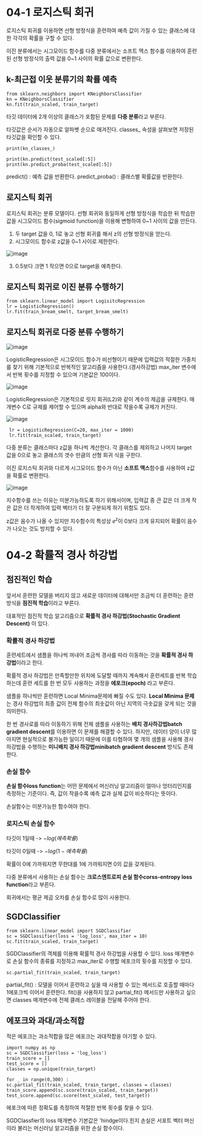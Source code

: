 # 04-1 로지스틱 회귀
 로지스틱 회귀를 이용하면 선형 방정식을 훈련하여 예측 값이 가질 수 있는 클래스에 대한 각각의 확률을 구할 수 있다.

 이진 분류에서는 시그모이드 함수를 다중 분류에서는 소프트 맥스 함수를 이용하여 훈련된 선형 방정식의 출력 값을 0~1 사이의 확률 값으로 변환한다.
## k-최근접 이웃 분류기의 확률 예측
    from sklearn.neighbors import KNeighborsClassifier
    kn = KNeighborsClassifier
    kn.fit(train_scaled, train_target)

타깃 데이터에 2개 이상의 클래스가 포함된 문제를 **다중 분류**라고 부른다.

타깃값은 순서가 자동으로 알파벳 순으로 매겨진다. classes_ 속성을 살펴보면 저장된 타깃값을 확인할 수 있다.
    
    print(kn_classes_)

    print(kn.predict(test_scaled[:5])
    print(kn.predict_proba(test_scaled[:5])

predict() : 예측 값을 반환한다.
predict_proba() : 클래스별 확률값을 반환한다.

## 로지스틱 회귀
 로지스틱 회귀는 분류 모델이다. 선형 회귀와 동일하게 선형 방정식을 학습한 뒤 학습한 값을 시그모이드 함수(sigmoid function)을 이용해 변형하여 0~1 사이의 값을 만든다.

 1. 두 target 값을 0, 1로 놓고 선형 회귀를 해서 z의 선형 방정식을 얻는다.
 2. 시그모이드 함수로 z값을 0~1 사이로 제한한다.

![image](https://github.com/user-attachments/assets/2515bf4c-6c7f-48a1-ab38-68e25332f20d)
 
 3. 0.5보다 크면 1 작으면 0으로 target을 예측한다.


## 로지스틱 회귀로 이진 분류 수행하기
    from sklearn.linear_model import LogisitcRegression
    lr = LogisticRegression()
    lr.fit(train_bream_smelt, target_bream_smelt)

## 로지스틱 회귀로 다중 분류 수행하기

![image](https://github.com/user-attachments/assets/6a5cd29a-f383-45af-b458-833aea52ee6d)


 LogisticRegression은 시그모이드 함수가 비선형이기 때문에 입력값의 적절한 가중치를 찾기 위해 기본적으로 반복적인 알고리즘을 사용한다.(경사하강법) max_iter 변수에서 반복 횟수를 지정할 수 있으며 기본값은 100이다.

![image](https://github.com/user-attachments/assets/20a2f2ee-d262-48f0-a8e0-d09acd53ed8c)

 LogisticRegression은 기본적으로 릿지 회귀(L2)와 같이 계수의 제곱을 규제한다. 매개변수 C로 규제를 제어할 수 있으며 alpha와 반대로 작을수록 규제가 커진다.

 ![image](https://github.com/user-attachments/assets/86de303e-15e1-493b-9fcd-f5a163396e27)


     lr = LogisticRegression(C=20, max_iter = 1000)
     lr.fit(train_scaled, train_target)

 다중 분류는 클래스마다 z값을 하나씩 계산한다. 각 클래스를 제외하고 나머지 target 값을 0으로 놓고 클래스의 갯수 만큼의 선형 회귀 식을 구한다.
 
 이진 로지스틱 회귀와 다르게 시그모이드 함수가 아닌 **소프트 맥스**함수를 사용하여 z값을 확률로 변환한다.

  ![image](https://github.com/user-attachments/assets/ea500c5a-f095-4c54-9a58-749d725d8887)

 지수함수를 쓰는 이유는 미분가능하도록 하기 위해서이며, 입력값 중 큰 값은 더 크게 작은 값은 더 작게하여 입력 벡터가 더 잘 구분되게 하기 위함도 있다.

 z값은 음수가 나올 수 있지만 지수함수의 특성상 $e^z$이 0보다 크게 유지되어 확률이 음수가 나오는 것도 방지할 수 있다.

# 04-2 확률적 경사 하강법
## 점진적인 학습
 앞서서 훈련한 모델을 버리지 않고 새로운 데이터에 대해서만 조금씩 더 훈련하는 훈련 방식을 **점진적 학습**이라고 부른다.

 대표적인 점진적 학습 알고리즘으로 **확률적 경사 하강법(Stochastic Gradient Descent)** 이 있다.

 ### 확률적 경사 하강법
훈련세트에서 샘플을 하나씩 꺼내어 조금씩 경사를 따라 이동하는 것을 **확률적 경사 하강법**이라고 한다.

확률적 경사 하강법은 만족할만한 위치에 도달할 때까지 계속해서 훈련세트를 반복 학습하는데 훈련 세트를 한 번 모두 사용하는 과정을 **에포크(epoch)** 라고 부른다.

샘플을 하나씩만 훈련하면 Local Minima문제에 빠질 수도 있다. **Local Minima 문제**는 경사 하강법의 최종 값이 전체 함수의 최솟값이 아닌 지역의 극솟값을 갖게 되는 것을 의미한다.

한 번 경사로를 따라 이동하기 위해 전체 샘플을 사용하는 **배치 경사하강법batch gradient descent**를 이용하면 이 문제를 해결할 수 있다. 하지만, 데이터 양이 너무 많아지면 현실적으로 불가능한 일이기 때문에 이를 타협하여 몇 개의 샘플을 사용해 경사 하강법을 수행하는 **미니배치 경사 하강법minibatch gradient descent** 방식도 존재한다.


### 손실 함수
 **손실 함수loss function**는 어떤 문제에서 머신러닝 알고리즘이 얼마나 엉터리인지를 측정하는 기준이다. 즉, 값이 작을수록 예측 값과 실제 값이 비슷하다는 뜻이다.

 손실함수는 미분가능한 함수여야 한다.

### 로지스틱 손실 함수

 타깃이 1일때 -> $-log(예측 확률)$
 
 타깃이 0일때 -> $-log(1 - 예측 확률)$

 확률이 0에 가까워지면 무한대를 1에 가까워지면 0의 값을 갖게된다.


 다중 분류에서 사용하는 손실 함수는 **크로스엔트로피 손실 함수corss-entropy loss function**라고 부른다.

 회귀에서는 평균 제곱 오차를 손실 함수로 많이 사용한다.

## SGDClassifier

    from sklearn.linear_model import SGDClassifier
    sc = SGDClassifier(loss = 'log_loss', max_iter = 10)
    sc.fit(train_scaled, train_target)

SGDClassifier의 객체를 이용해 확률적 경사 하강법을 사용할 수 있다. loss 매개변수로 손실 함수의 종류를 지정하고 max_iter로 수행할 에포크의 횟수를 지정할 수 있다.

    sc.partial_fit(train_scaled, train_target)

partial_fit() : 모델을 이어서 훈련하고 싶을 때 사용할 수 있는 메서드로 호출할 때마다 1에포크씩 이어서 훈련한다. fit()을 사용하지 않고 partial_fit() 메서드만 사용하고 싶으면 classes 매개변수에 전체 클래스 레이블을 전달해 주어야 한다.

## 에포크와 과대/과소적합
 적은 에포크는 과소적합을 많은 에포크는 과대적합을 야기할 수 있다.

    import numpy as np
    sc = SGDClassifier(loss = 'log_loss')
    train_score = []
    test_score = []
    classes = np.unique(train_target)

    for _ in range(0,300) :
    sc.partial_fit(train_scaled, train_target, classes = classes)
    train_score.append(sc.score(train_scaled, train_target))
    test_score.append(sc.score(test_scaled, test_target))

 에포크에 따른 정확도를 측정하여 적절한 반복 횟수를 찾을 수 있다.

 SGDClassfier의 loss 매개변수 기본값은 'hindge이다.힌지 손실은 서포트 벡터 머신이라 불리는 머신러닝 알고리즘을 위한 손실 함수이다.
 


 
 
